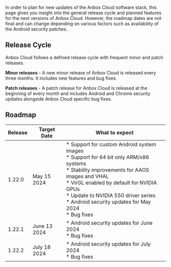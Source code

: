 In order to plan for new updates of the Anbox Cloud software stack, this page gives you insight into the general release cycle and planned features for the next versions of Anbox Cloud. However, the roadmap dates are not final and can change depending on various factors such as availability of the Android security patches.

## Release Cycle

Anbox Cloud follows a defined release cycle with frequent minor and patch releases.

**Minor releases** - A new minor release of Anbox Cloud is released every three months. It includes new features and bug fixes.

**Patch releases** - A patch release for Anbox Cloud is released at the beginning of every month and includes Android and Chrome security updates alongside Anbox Cloud specific bug fixes.

## Roadmap

| Release | Target Date | What to expect| 
|---------|-------------|---------------|
| 1.22.0 | May 15 2024 | * Support for custom Android system images<br/> * Support for 64 bit only ARM/x86 systems<br/>* Stability improvements for AAOS images and VHAL<br/>* VirGL enabled by default for NVIDIA GPUs<br/>* Update to NVIDIA 550 driver series<br/>* Android security updates for May 2024<br/> * Bug fixes |
| 1.22.1 | June 13 2024 | * Android security updates for June 2024<br/> * Bug fixes |
| 1.22.2 | July 18 2024 | * Android security updates for July 2024<br/> * Bug fixes |
